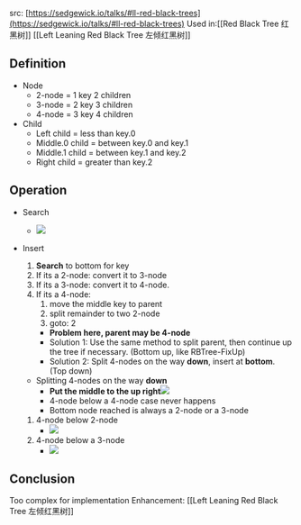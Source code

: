 src: [https://sedgewick.io/talks/#ll-red-black-trees](https://sedgewick.io/talks/#ll-red-black-trees) 
Used in:[[Red Black Tree 红黑树]] [[Left Leaning Red Black Tree 左倾红黑树]]
## Definition
- Node
	- 2-node = 1 key 2 children
	- 3-node = 2 key 3 children
	- 4-node = 3 key 4 children
- Child
	- Left child = less than key.0
	- Middle.0 child = between key.0 and key.1
	- Middle.1 child = between key.1 and key.2
	- Right child = greater than key.2

## Operation
- Search
	- ![](https://s2.loli.net/2022/03/04/PGF36YlVedOAjqE.png)

- Insert
	1. **Search** to bottom for key
	2. If its a 2-node: convert it to 3-node
	3. If its a 3-node: convert it to 4-node.
	4. If its a 4-node: 
		1. move the middle key to parent
		2. split remainder to two 2-node
		3. goto: 2
		- **Problem here, parent may be 4-node**
		- Solution 1: Use the same method to split parent, then continue up the tree if necessary. (Bottom up, like RBTree-FixUp)
		- Solution 2: Split 4-nodes on the way **down**, insert at **bottom**. (Top down)
	- Splitting 4-nodes on the way **down**
		- **Put the middle to the up right**![](https://s2.loli.net/2022/03/04/6Hi7RuP3v1ZobMx.png)
		- 4-node below a 4-node case never happens
		- Bottom node reached is always a 2-node or a 3-node
	1. 4-node below 2-node
		- ![](https://s2.loli.net/2022/03/04/nTHdbOIk7ziUQD1.png)
	1. 4-node below a 3-node
		- ![](https://s2.loli.net/2022/03/04/Vg6PBYzwUQJukOG.png)
## Conclusion
Too complex for implementation
Enhancement: [[Left Leaning Red Black Tree 左倾红黑树]]